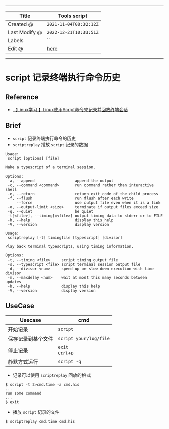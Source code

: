 -----

| Title         | Tools script                                       |
| ------------- | -------------------------------------------------- |
| Created @     | `2021-11-04T08:32:12Z`                             |
| Last Modify @ | `2022-12-21T10:33:51Z`                             |
| Labels        | \`\`                                               |
| Edit @        | [here](https://github.com/junxnone/linux/issues/6) |

-----

# script 记录终端执行命令历史

## Reference

  - [【Linux学习
    】Linux使用Script命令来记录并回放终端会话](https://blog.csdn.net/ouyang_peng/article/details/78818492)

## Brief

  - `script` 记录终端执行命令的历史
  - `scriptreplay` 播放 `script` 记录的数据

<!-- end list -->

    Usage:
     script [options] [file]
    
    Make a typescript of a terminal session.
    
    Options:
     -a, --append                  append the output
     -c, --command <command>       run command rather than interactive shell
     -e, --return                  return exit code of the child process
     -f, --flush                   run flush after each write
         --force                   use output file even when it is a link
     -o, --output-limit <size>     terminate if output files exceed size
     -q, --quiet                   be quiet
     -t[<file>], --timing[=<file>] output timing data to stderr or to FILE
     -h, --help                    display this help
     -V, --version                 display version

    Usage:
     scriptreplay [-t] timingfile [typescript] [divisor]
    
    Play back terminal typescripts, using timing information.
    
    Options:
     -t, --timing <file>     script timing output file
     -s, --typescript <file> script terminal session output file
     -d, --divisor <num>     speed up or slow down execution with time divisor
     -m, --maxdelay <num>    wait at most this many seconds between updates
     -h, --help              display this help
     -V, --version           display version

## UseCase

| Usecase   | cmd                                     |
| --------- | --------------------------------------- |
| 开始记录      | `script`                                |
| 保存记录到某个文件 | `script your/log/file`                  |
| 停止记录      | `exit` <br><kbd>Ctrl</kbd>+<kbd>D</kbd> |
| 静默方式运行    | `script -q`                             |

  - 记录可以使用 `scriptreplay` 回放的格式

<!-- end list -->

    $ script -t 2>cmd.time -a cmd.his
    ...
    run some command
    ...
    $ exit

  - 播放 `script` 记录的文件

<!-- end list -->

    $ scriptreplay cmd.time cmd.his

